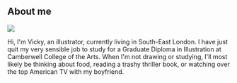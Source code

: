 ## About me

<img src="/img/about.jpg" class="about"/>

Hi, I'm Vicky, an illustrator, currently living in South-East London. I have just quit my very sensible job to study for a Graduate Diploma in Illustration at Camberwell College of the Arts. When I'm not drawing or studying, I'll most likely be thinking about food, reading a trashy thriller book, or watching over the top American TV with my boyfriend.
